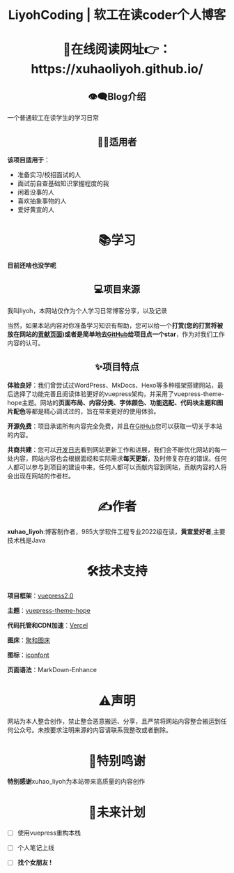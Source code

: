 <p id="标题"></p>

<h1 align="center">LiyohCoding | 软工在读coder个人博客</h1>

<p id="在线阅读"></p>

<h1 align="center">📖在线阅读网址👉：https://xuhaoliyoh.github.io/</h1>


<p id="Blog介绍"></p>

<h2 align="center">👁‍🗨Blog介绍</h2>

一个普通软工在读学生的学习日常

<p id="适用者"></p>

<h2 align="center">🧑‍💻适用者</h2>


**该项目适用于**：

- 准备实习/校招面试的人
- 面试前自查基础知识掌握程度的我
- 闲着没事的人
- 喜欢抽象事物的人
- 爱好黄宣的人

<p id="学习"></p>

<h1 align="center">📚️学习</h1>

**目前还啥也没学呢**



<p id="项目来源"></p>

<h2 align="center">💻项目来源</h2>


我叫liyoh，本网站仅作为个人学习日常博客分享，以及记录

当然，如果本站内容对你准备学习知识有帮助，您可以给一个**打赏(您的打赏将被放在网站的[贡献页面](https://github.com/xuhaoliyoh/xuhaoliyoh.github.io))**或者是**简单地去[GitHub](https://github.com/xuhaoliyoh/xuhaoliyoh.github.io)给项目点一个star**，作为对我们工作内容的认可。



<p id="特点"></p>

<h2 align="center">✨项目特点</h2>


**体验良好**：我们曾尝试过WordPress、MkDocs、Hexo等多种框架搭建网站，最后选择了功能完善且阅读体验更好的vuepress架构，并采用了vuepress-theme-hope主题。网站的**页面布局、内容分类、字体颜色、功能选配、代码块主题和图片配色**等都是精心调试过的，旨在带来更好的使用体验。

**开源免费**：项目承诺所有内容完全免费，并且在[GitHub](https://github.com/xuhaoliyoh/xuhaoliyoh.github.io)您可以获取一切关于本站的内容。

**共商共建**：您可以[开发日志](https://github.com/xuhaoliyoh/xuhaoliyoh.github.io)看到网站更新工作和进展，我们会不断优化网站的每一处内容，网站内容也会根据面经和实际需求**每天更新**，及时修复存在的错误。任何人都可以参与到项目的建设中来，任何人都可以贡献内容到网站，贡献内容的人将会出现在网站的作者栏。




<p id="作者"></p>

<h1 align="center">✍作者</h1>

**xuhao_liyoh**:博客制作者，985大学软件工程专业2022级在读，**黄宣爱好者**,主要技术栈是Java


<p id="技术支持"></p>

<h1 align="center">🛠技术支持</h1>



**项目框架**：[vuepress2.0](https://v2.vuepress.vuejs.org/)

**主题**：[vuepress-theme-hope](https://theme-hope.vuejs.press/)

**代码托管和CDN加速**：[Vercel](https://vercel.com/)

**图床**：[聚和图床](https://www.superbed.cn/)

**图标**：[iconfont](https://www.iconfont.cn/)

**页面语法**：MarkDown-Enhance


<p id="声明"></p>

<h1 align="center">⚠️声明</h1>

网站为本人整合创作，禁止整合恶意搬运、分享，且严禁将网站内容整合搬运到任何公众号。未按要求注明来源的内容请联系我整改或者删除。


<p id="特别鸣谢"></p>

<h1 align="center">🦀特别鸣谢</h1>

**特别感谢**xuhao_liyoh为本站带来高质量的内容创作


<p id="未来计划"></p>

<h1 align="center">📅未来计划</h1>

- [ ] 使用vuepress重构本栈
- [ ] 个人笔记上线
- [ ] **找个女朋友 !**

